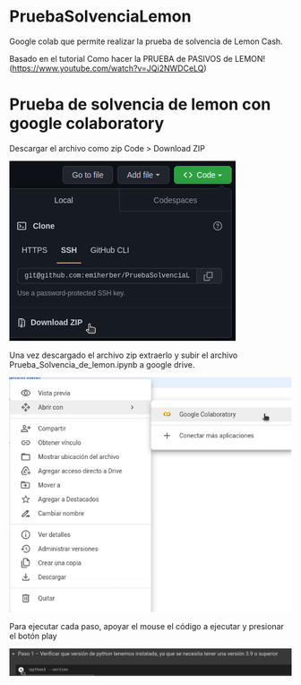 # PruebaSolvenciaLemon
Google colab que permite realizar la prueba de solvencia de Lemon Cash.

Basado en el tutorial Como hacer la PRUEBA de PASIVOS de LEMON! (https://www.youtube.com/watch?v=JQi2NWDCeLQ)

# Prueba de solvencia de lemon con google colaboratory

Descargar el archivo como zip Code > Download ZIP

![Captura desde 2023-02-09 00-37-52.png](Captura%20desde%202023-02-09%2000-37-52.png)

Una vez descargado el archivo zip extraerlo y subir el archivo Prueba_Solvencia_de_lemon.ipynb a google drive.

![Captura desde 2023-02-09 00-47-04.png](Captura%20desde%202023-02-09%2000-47-04.png)

Para ejecutar cada paso, apoyar el mouse el código a ejecutar y presionar el botón play

![Captura desde 2023-02-09 00-47-04.png](Captura%20desde%202023-02-09%2000-49-53.png)
